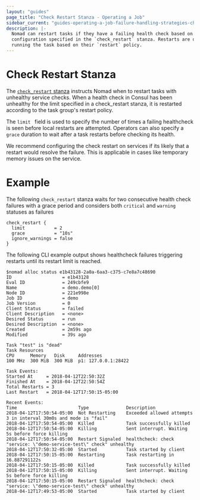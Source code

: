 ```yaml
---
layout: "guides"
page_title: "Check Restart Stanza - Operating a Job"
sidebar_current: "guides-operating-a-job-failure-handling-strategies-check-restart"
description: |-
  Nomad can restart tasks if they have a failing health check based on
  configuration specified in the `check_restart` stanza. Restarts are done locally on the node
  running the task based on their `restart` policy.
---
```


# Check Restart Stanza

The [`check_restart` stanza][check restart] instructs Nomad when to restart tasks with unhealthy service checks.
When a health check in Consul has been unhealthy for the limit specified in a check_restart stanza,
it is restarted according to the task group's restart policy.

The `limit ` field is used to specify the number of times a failing healthcheck is seen before local restarts are attempted.
Operators can also specify a `grace` duration to wait after a task restarts before checking its health.

We recommend configuring the check restart on services if its likely that a restart would resolve the failure. This
is applicable in cases like temporary memory issues on the service.

# Example

The following `check_restart` stanza waits for two consecutive health check failures with a
grace period and considers both `critical` and `warning` statuses as failures

```text
check_restart {
  limit           = 2
  grace           = "10s"
  ignore_warnings = false
}
```

The following CLI example output shows healthcheck failures triggering restarts until its
restart limit is reached.

```
$nomad alloc status e1b43128-2a0a-6aa3-c375-c7e8a7c48690
ID                   = e1b43128
Eval ID              = 249cbfe9
Name                 = demo.demo[0]
Node ID              = 221e998e
Job ID               = demo
Job Version          = 0
Client Status        = failed
Client Description   = <none>
Desired Status       = run
Desired Description  = <none>
Created              = 2m59s ago
Modified             = 39s ago

Task "test" is "dead"
Task Resources
CPU      Memory   Disk     Addresses
100 MHz  300 MiB  300 MiB  p1: 127.0.0.1:28422

Task Events:
Started At     = 2018-04-12T22:50:32Z
Finished At    = 2018-04-12T22:50:54Z
Total Restarts = 3
Last Restart   = 2018-04-12T17:50:15-05:00

Recent Events:
Time                       Type              Description
2018-04-12T17:50:54-05:00  Not Restarting    Exceeded allowed attempts 3 in interval 30m0s and mode is "fail"
2018-04-12T17:50:54-05:00  Killed            Task successfully killed
2018-04-12T17:50:54-05:00  Killing           Sent interrupt. Waiting 5s before force killing
2018-04-12T17:50:54-05:00  Restart Signaled  healthcheck: check "service: \"demo-service-test\" check" unhealthy
2018-04-12T17:50:32-05:00  Started           Task started by client
2018-04-12T17:50:15-05:00  Restarting        Task restarting in 16.887291122s
2018-04-12T17:50:15-05:00  Killed            Task successfully killed
2018-04-12T17:50:15-05:00  Killing           Sent interrupt. Waiting 5s before force killing
2018-04-12T17:50:15-05:00  Restart Signaled  healthcheck: check "service: \"demo-service-test\" check" unhealthy
2018-04-12T17:49:53-05:00  Started           Task started by client
```

[check restart]: /docs/job-specification/check_restart.html "Nomad check restart Stanza"
